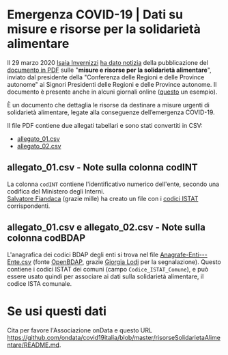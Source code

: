 # Emergenza  COVID-19 | Dati su misure e risorse per la solidarietà alimentare

Il 29 marzo 2020 [Isaia Invernizzi](https://twitter.com/EasyInve) [ha dato notizia](https://www.facebook.com/groups/dataninja/permalink/2261129897526089/) della pubblicazione del [documento in PDF](./rawdata/_contributi.pdf) sulle "**misure e risorse per la solidarietà alimentare**", inviato dal presidente della "Conferenza delle Regioni e delle Province autonome" ai Signori Presidenti delle Regioni e delle Province autonome. Il documento è presente anche in alcuni giornali online ([questo](https://web.archive.org/web/20200329204651/http://www.lavocediasti.it/2020/03/29/leggi-notizia/argomenti/attualita-15/articolo/ad-asti-arriveranno-oltre-400mila-euro-di-stanziamento-per-gli-aiuti-alimentari-quasi-un-milione-in.html) un esempio).

È un documento che dettaglia le risorse da destinare a misure urgenti di solidarietà alimentare, legate alla conseguenze  dell’emergenza  COVID-19.

Il file PDF contiene due allegati tabellari e sono stati convertiti in CSV:

- [allegato_01.csv](./allegato_01.csv)
- [allegato_02.csv](./allegato_02.csv)

## allegato_01.csv - Note sulla colonna codINT

La colonna `codINT` contiene l'identificativo numerico dell'ente, secondo una codifica del Ministero degli Interni.<br>[Salvatore Fiandaca](https://twitter.com/totofiandaca) (grazie mille) ha creato un file con i [codici ISTAT](COD_ISTAT_codINT.csv) corrispondenti.

## allegato_01.csv e allegato_02.csv - Note sulla colonna codBDAP

L'anagrafica dei codici BDAP degli enti si trova nel file [Anagrafe-Enti---Ente.csv](Anagrafe-Enti---Ente.csv) (fonte [OpenBDAP](https://bdap-opendata.mef.gov.it/tema/anagrafe-enti-della-pubblica-amministrazione), grazie [Giorgia Lodi](https://twitter.com/GiorgiaLodi) per la segnalazione). Questo contiene i codici ISTAT dei comuni (campo `Codice_ISTAT_Comune`), e può essere usato quindi per associare ai dati sulla solidarietà alimentare, il codice ISTA comunale.

# Se usi questi dati

Cita per favore l'Associazione onData e questo URL <https://github.com/ondata/covid19italia/blob/master/risorseSolidarietaAlimentare/README.md>.
